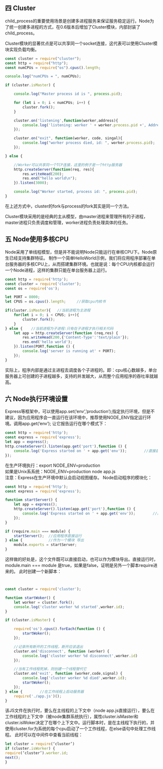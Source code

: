 ## 四 Cluster

child_process的重要使用场景是创建多进程服务来保证服务稳定运行。Node为了统一创建多进程的方式，在0.6版本后增加了Cluster模块，内部封装了child_process。  

Cluster模块的显著优点是可以共享同一个socket连接，这代表可以使用Cluster模块实现负载均衡。  

```js
const cluster = require("cluster");
const http = require("http");
const numCPUs = require("os").cpus().length;

console.log("numCPUs = ", numCPUs);

if (cluster.isMaster) {

    console.log("Master process id is ", process.pid);

    for (let i = 0; i < numCPUs; i++) {
        cluster.fork();
    }

    cluster.on('listening',function(worker,address){
        console.log('listening: worker ' + worker.process.pid +', Address: '+address.address+":"+address.port);
    });

    cluster.on("exit", function(worker, code, singal){
        console.log("worker process died, id: ", worker.process.pid);
    });

} else {

    //Worker可以共享同一个TCP连接，这里的例子是一个http服务器
    http.createServer(function(req, res){
        res.writeHead(200);
        res.end("hello world\n");
    }).listen(3000);

    console.log("Worker started, process id: ", process.pid);
}
```

在上述方式中，cluster的fork与process的fork其实是同一个方法。  

Cluster模块采用的是经典的主从模型，由master进程来管理所有的子进程，master进程只负责调度和管理，worker进程负责处理具体的任务。





## 五 Node使用多核CPU

Node采用了单线程模型，但是并不能说明Node只能运行在单核CPU下。Node原生已经支持集群特征。
制作一个简单HelloWorld示例，我们将应用程序部署在单台服务器的多核CPU上，从而搭建集群环境。也就是说：每个CPU内核都会运行一个Node进程，这样的集群只能在单台服务器上运行。
```JavaScript
const http = require('http');
const cluster = require('cluster');
const os = require('os');

let PORT = 8000;
let CPUS = os.cpus().length;     //获取cpu内核书

if(cluster.isMaster){   //当前进程为主进程
    for(let i = 0; i < CPUS; i++){
        cluster.fork();
    }
} else {    //当前进程为子进程:只有在子进程才执行相关代码
    let app = http.createServer(function (req,res) {
        res.writeHead(200,{'Content-Type':'text/plain'});
        res.end('hello world');
    }).listen(PORT,function () {
        console.log('server is running at' + PORT);
    });
}
```
实际上，程序内部是通过主进程去调度各个子进程的。即：cpu核心数越多，单台服务器上可创建的子进程越多，支持的并发越大，从而整个应用程序的吞吐率就越高。

## 六 Node执行环境设置

Express等框架中，可以使用app.set(‘env’,’production’);指定执行环境，但是不建议，因为应用程序会一直运行在该环境中，推荐使用NODE_ENV指定运行环境。调用app.get(‘env’); 让它报告运行在哪个模式下：
```js
const http = require('http');
const express = require('express');
let app = express();
http.createServer().listen(app.get('port'),function () {
    console.log('Express started on ' + app.get('env'));        //直接启动会是在 development
});
```
在生产环境执行：export NODE_ENV=production  
如果是Unix系系统：NODE_ENV=production node app.js  
注意：Express在生产环境中默认会启动视图缓存。
Node启动程序的模块化：
```js
const http = require('http');
const express = require('express');

function startServer() {
    let app = express();
    http.createServer().listen(app.get('port'),function () {
        console.log('Express started on ' + app.get('env'));        //直接启动会是在 development
    });
}

if (require.main === module) {
    startServer();  //应用程序直接运行
} else {            //作为一个模块 导出
    module.exports = startServer;
}
```
这样做的好处是，这个文件既可以直接启动，也可以作为模块导出。直接运行时，module.main === module 是true，如果是false，证明是另外一个脚本require进来的。
此时创建一个新脚本：
```js


const cluster = require('cluster');

function startWoker() {
    let worker = cluster.fork();
    console.log('cluster worker %d started',worker.id);
}

if (cluster.isMaster) {

    require('os').cpus().forEach(function () {
        startWoker();
    });

    //记录所有断开的工作线程，断开应该退出
    cluster.on('disconnect', function (worker) {
        console.log('cluster worker %d disconnect',worker.id)
    });

    //当有工作线程死掉，则创建一个线程替代它
    cluster.on('exit', function (worker,code,signal) {
        console.log('cluster worker %d died',worker.id);
        startWoker();
    });
} else {        //在工作线程上启动服务器
    require('./app.js')();
}
```

该JS文件在执行时，要么在主线程的上下文中（node app.js直接运行），要么在工作线程的上下文中（被node集群系统执行），属性cluster.isMaster和cluster.isWoker决定了在哪个上下文中。运行脚本时，是在主线程下执行的，并使用cluster.for为系统的每个cpu启动了一个工作线程，在else语句中处理工作线程。
此时可以在中间件中查看当前线程：
```js
let cluster = require(‘cluster’)
if (cluster.isWorker) {
require(‘cluster’).worker.id;
next();
}
```